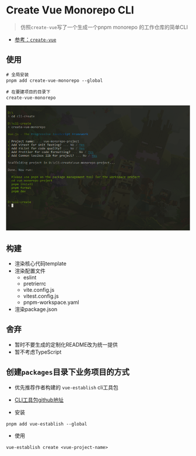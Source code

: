# Create Vue Monorepo CLI

> 仿照`create-vue`写了一个生成一个pnpm monorepo 的工作仓库的简单CLI

- [参考：`create-vue`](https://github.com/vuejs/create-vue#readme)

## 使用

```shell
# 全局安装
pnpm add create-vue-monorepo --global
```

```shell
# 在要建项目的目录下
create-vue-monorepo
```

![演示](./media/it-work.png)


## 构建

- 渲染核心代码template
- 渲染配置文件
  - eslint
  - pretrierrc
  - vite.config.js
  - vitest.config.js
  - pnpm-workspace.yaml
- 渲染package.json

## 舍弃
- 暂时不要生成的定制化README改为统一提供
- 暂不考虑TypeScript

## 创建`packages`目录下业务项目的方式

- 优先推荐作者构建的 `vue-establish` cli工具包

- [CLI工具包github地址](https://github.com/laqudee/vue-establish)

- 安装

```shell
pnpm add vue-establish --global
```

- 使用

```shell
vue-establish create <vue-project-name>
```
